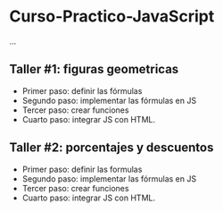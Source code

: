 # Curso-Practico-JavaScript
 
...

## Taller #1: figuras geometricas

- Primer paso: definir las fórmulas
- Segundo paso: implementar las fórmulas en JS
- Tercer paso: crear funciones
- Cuarto paso: integrar JS con HTML.

## Taller #2: porcentajes y descuentos

- Primer paso: definir las formulas
- Segundo paso: implementar las fórmulas en JS
- Tercer paso: crear funciones
- Cuarto paso: integrar JS con HTML.